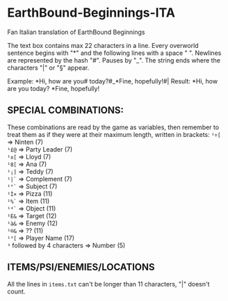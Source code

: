 # EarthBound-Beginnings-ITA
Fan Italian translation of EarthBound Beginnings

The text box contains max 22 characters in a line.
Every overworld sentence begins with "*" and the following lines with a space " ".
Newlines are represented by the hash "#".
Pauses by "_".
The string ends where the characters "|" or "§" appear.

Example:
*Hi, how are you# today?#_*Fine, hopefully!#|
Result:
*Hi, how are you
 today?
*Fine, hopefully!

SPECIAL COMBINATIONS:
---
These combinations are read by the game as variables, then remember to treat them as if they were at their maximum length, written in brackets:
` ¹÷[ ` => Ninten (7)<br />
` ¹£@ ` => Party Leader (7)<br />
` ¹x[ ` => Lloyd (7)<br />
` ¹8[ ` => Ana (7)<br />
` ¹¡] ` => Teddy (7)<br />
`` ¹|` `` => Complement (7)<br />
`` ¹°` `` => Subject (7)<br />
` ¹Ì× ` => Pizza (11)<br />
`` ¹%` `` => Item (11)<br />
`` ¹⁴` `` => Object (11)<br />
` ¹É& ` => Target (12)<br />
` ¹à& ` => Enemy (12)<br />
` ¹®& ` => ?? (11)<br />
` ¹°[ ` => Player Name (17)<br />
` ³ ` followed by 4 characters => Number (5)

ITEMS/PSI/ENEMIES/LOCATIONS
---
All the lines in `items.txt` can't be longer than 11 characters, "|" doesn't count.
